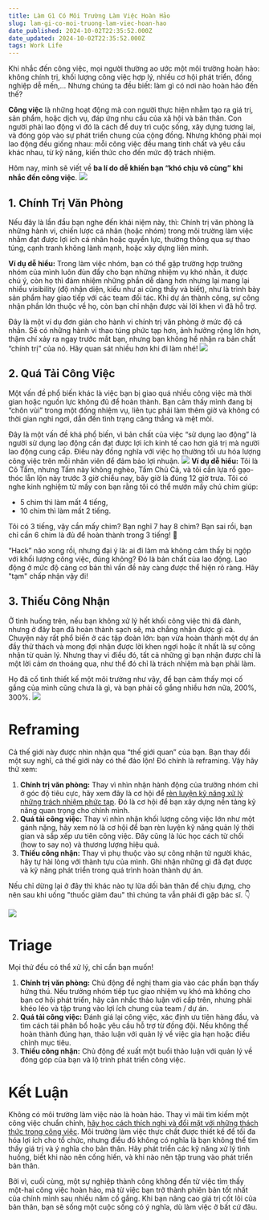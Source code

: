 ```yaml
---
title: Làm Gì Có Môi Trường Làm Việc Hoàn Hảo
slug: lam-gi-co-moi-truong-lam-viec-hoan-hao
date_published: 2024-10-02T22:35:52.000Z
date_updated: 2024-10-02T22:35:52.000Z
tags: Work Life
---
```


Khi nhắc đến công việc, mọi người thường ao ước một môi trường hoàn hảo: không chính trị, khối lượng công việc hợp lý, nhiều cơ hội phát triển, đồng nghiệp dễ mến,… Nhưng chúng ta đều biết: làm gì có nơi nào hoàn hảo đến thế?

**Công việc** là những hoạt động mà con người thực hiện nhằm tạo ra giá trị, sản phẩm, hoặc dịch vụ, đáp ứng nhu cầu của xã hội và bản thân. Con người phải lao động vì đó là cách để duy trì cuộc sống, xây dựng tương lai, và đóng góp vào sự phát triển chung của cộng đồng. Nhưng không phải mọi lao động đều giống nhau: mỗi công việc đều mang tính chất và yêu cầu khác nhau, từ kỹ năng, kiến thức cho đến mức độ trách nhiệm.

Hôm nay, mình sẽ viết về **ba lí do dễ khiến bạn “khó chịu vô cùng” khi nhắc đến công việc**.
![](https://media.tenor.com/DgQIklDiGtQAAAAC/gleeklqura-hourlyglee.gif)
## 1. Chính Trị Văn Phòng

Nếu đây là lần đầu bạn nghe đến khái niệm này, thì: Chính trị văn phòng là những hành vi, chiến lược cá nhân (hoặc nhóm) trong môi trường làm việc nhằm đạt được lợi ích cá nhân hoặc quyền lực, thường thông qua sự thao túng, cạnh tranh không lành mạnh, hoặc xây dựng liên minh.

**Ví dụ dễ hiểu:** Trong làm việc nhóm, bạn có thể gặp trường hợp trưởng nhóm của mình luôn đùn đẩy cho bạn những nhiệm vụ khó nhằn, ít được chú ý, còn họ thì đảm nhiệm những phần dễ dàng hơn nhưng lại mang lại nhiều visibility (độ nhận diện, kiểu như ai cũng thấy và biết), như là trình bày sản phẩm hay giao tiếp với các team đối tác. Khi dự án thành công, sự công nhận phần lớn thuộc về họ, còn bạn chỉ nhận được vài lời khen vì đã hỗ trợ.

Đây là một ví dụ đơn giản cho hành vi chính trị văn phòng ở mức độ cá nhân. Sẽ có những hành vi thao túng phức tạp hơn, ảnh hưởng rộng lớn hơn, thậm chí xảy ra ngay trước mắt bạn, nhưng bạn không hề nhận ra bản chất “chính trị” của nó. Hãy quan sát nhiều hơn khi đi làm nhé!
![](https://media.tenor.com/4Nh-kwo0mSQAAAAC/batman-thinking.gif)
## 2. Quá Tải Công Việc

Một vấn đề phổ biến khác là việc bạn bị giao quá nhiều công việc mà thời gian hoặc nguồn lực không đủ để hoàn thành. Bạn cảm thấy mình đang bị “chôn vùi” trong một đống nhiệm vụ, liên tục phải làm thêm giờ và không có thời gian nghỉ ngơi, dẫn đến tình trạng căng thẳng và mệt mỏi.

Đây là một vấn đề khá phổ biến, vì bản chất của việc “sử dụng lao động” là người sử dụng lao động cần đạt được lợi ích kinh tế cao hơn giá trị mà người lao động cung cấp. Điều này đồng nghĩa với việc họ thường tối ưu hóa lượng công việc trên mỗi nhân viên để đảm bảo lợi nhuận.
![](https://media.tenor.com/rRU5EzT4DxwAAAAC/subway-assembly.gif)
**Ví dụ dễ hiểu:** Tôi là Cô Tấm, nhưng Tấm này không nghèo, Tấm Chủ Cả, và tôi cần lựa rổ gạo-thóc lẫn lộn này trước 3 giờ chiều nay, bây giờ là đúng 12 giờ trưa. Tôi có nghe kinh nghiệm từ mấy con bạn rằng tôi có thể mướn mấy chú chim giúp:

- 5 chim thì làm mất 4 tiếng,
- 10 chim thì làm mất 2 tiếng.

Tôi có 3 tiếng, vậy cần mấy chim? Bạn nghĩ 7 hay 8 chim? Bạn sai rồi, bạn chỉ cần 6 chim là đủ để hoàn thành trong 3 tiếng! 🤭

“Hack” não xong rồi, nhưng đại ý là: ai đi làm mà không cảm thấy bị ngộp với khối lượng công việc, đúng không? Đó là bản chất của lao động. Lao động ở mức độ càng cơ bản thì vấn đề này càng được thể hiện rõ ràng. Hãy "tạm" chấp nhận vậy đi!

## 3. Thiếu Công Nhận 

Ở tình huống trên, nếu bạn không xử lý hết khối công việc thì đã đành, nhưng ở đây bạn đã hoàn thành sạch sẽ, mà chẳng nhận được gì cả. Chuyện này rất phổ biến ở các tập đoàn lớn: bạn vừa hoàn thành một dự án đầy thử thách và mong đợi nhận được lời khen ngợi hoặc ít nhất là sự công nhận từ quản lý. Nhưng thay vì điều đó, tất cả những gì bạn nhận được chỉ là một lời cảm ơn thoáng qua, như thể đó chỉ là trách nhiệm mà bạn phải làm.

Họ đã cố tình thiết kế một môi trường như vậy, để bạn cảm thấy mọi cố gắng của mình cũng chưa là gì, và bạn phải cố gắng nhiều hơn nữa, 200%, 300%.
![](https://media.tenor.com/l_oKM3aQmX4AAAAC/dj-never-enough.gif)
# Reframing

Cả thế giới này được nhìn nhận qua “thế giới quan” của bạn. Bạn thay đổi một suy nghĩ, cả thế giới này có thể đảo lộn! Đó chính là reframing. Vậy hãy thử xem:

1. **Chính trị văn phòng:** Thay vì nhìn nhận hành động của trưởng nhóm chỉ ở góc độ tiêu cực, hãy xem đây là cơ hội để [rèn luyện kỹ năng xử lý những trách nhiệm phức tạp](__GHOST_URL__/general-competencies-expert-knowledge/). Đó là cơ hội để bạn xây dựng nền tảng kỹ năng quan trọng cho chính mình.
2. **Quá tải công việc:** Thay vì nhìn nhận khối lượng công việc lớn như một gánh nặng, hãy xem nó là cơ hội để bạn rèn luyện kỹ năng quản lý thời gian và sắp xếp ưu tiên công việc. Đây cũng là lúc học cách từ chối (how to say no) và thương lượng hiệu quả.
3. **Thiếu công nhận:** Thay vì phụ thuộc vào sự công nhận từ người khác, hãy tự hài lòng với thành tựu của mình. Ghi nhận những gì đã đạt được và kỹ năng phát triển trong quá trình hoàn thành dự án.

Nếu chỉ dừng lại ở đây thì khác nào tự lừa dối bản thân để chịu đựng, cho nên sau khi uống "thuốc giảm đau" thì chúng ta vẫn phải đi gặp bác sĩ. 👇

![](https://media.tenor.com/uXZQf0CcrSQAAAAC/tada-ta.gif)
# Triage

Mọi thứ đều có thể xử lý, chỉ cần bạn muốn!

1. **Chính trị văn phòng:** Chủ động đề nghị tham gia vào các phần bạn thấy hứng thú. Nếu trưởng nhóm tiếp tục giao nhiệm vụ khó mà không cho bạn cơ hội phát triển, hãy cân nhắc thảo luận với cấp trên, nhưng phải khéo léo và tập trung vào lợi ích chung của team / dự án.
2. **Quá tải công việc:** Đánh giá lại công việc, xác định ưu tiên hàng đầu, và tìm cách tái phân bổ hoặc yêu cầu hỗ trợ từ đồng đội. Nếu không thể hoàn thành đúng hạn, thảo luận với quản lý về việc gia hạn hoặc điều chỉnh mục tiêu.
3. **Thiếu công nhận:** Chủ động đề xuất một buổi thảo luận với quản lý về đóng góp của bạn và lộ trình phát triển công việc.

# Kết Luận

Không có môi trường làm việc nào là hoàn hảo. Thay vì mãi tìm kiếm một công việc chuẩn chỉnh, [hãy học cách thích nghi và đối mặt với những thách thức trong công việc](__GHOST_URL__/ay-kiu/). Môi trường làm việc thực chất được thiết kế để tối đa hóa lợi ích cho tổ chức, nhưng điều đó không có nghĩa là bạn không thể tìm thấy giá trị và ý nghĩa cho bản thân. Hãy phát triển các kỹ năng xử lý tình huống, biết khi nào nên cống hiến, và khi nào nên tập trung vào phát triển bản thân.

Bởi vì, cuối cùng, một sự nghiệp thành công không đến từ việc tìm thấy một-hai công việc hoàn hảo, mà từ việc bạn trở thành phiên bản tốt nhất của chính mình sau nhiều năm cố gắng. Khi bạn nâng cao giá trị cốt lõi của bản thân, bạn sẽ sống một cuộc sống có ý nghĩa, dù làm việc ở bất cứ đâu.
